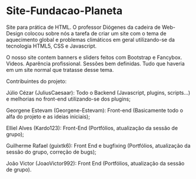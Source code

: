 # Site-Fundacao-Planeta

Site para prática de HTML. O professor Diógenes da cadeira de Web-Design colocou sobre nós a tarefa de criar um site com o tema de aquecimento global e problemas climáticos em geral utilizando-se da tecnologia HTML5, CSS e Javascript.

O nosso site contem banners e sliders feitos com Bootstrap e Fancybox. Videos. Aparência profissional. Sessões bem definidas. Tudo que haveria em um site normal que tratasse desse tema.

Contribuintes do projeto:

Júlio Cézar (JuliusCaesaar): Todo o Backend (Javascript, plugins, scripts...) e melhorias no front-end utilizando-se dos plugins;

Georgene Estevam (Georgene-Estevam): Front-end (Basicamente todo o alfa do projeto e as ideias iniciais);

Elliel Alves (Kardo123): Front-End (Portfólios, atualização da sessão de grupo);

Guilherme Rafael (guixtk6): Front End e bugfixing (Portfólios, atualização da sessão do grupo, correção de bugs);

João Victor (JoaoVictor992): Front End (Portfólios, atualização da sessão de grupo).

